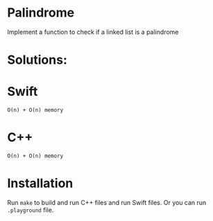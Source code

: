 # Palindrome
Implement a function to check if a linked list is a palindrome

# Solutions:

# Swift
```
O(n) + O(n) memory

```
# C++
```
O(n) + O(n) memory
```
# Installation
Run `make` to build and run C++ files and run Swift files. Or you can run `.playground` file.
